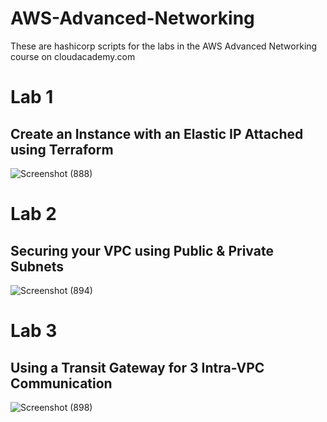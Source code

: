 # AWS-Advanced-Networking
These are hashicorp scripts for the labs in the AWS Advanced Networking course on cloudacademy.com

# Lab 1
## Create an Instance with an Elastic IP Attached using Terraform
![Screenshot (888)](https://user-images.githubusercontent.com/30233365/221901762-48629ad1-ab9f-4a34-8af5-bbfdfd71c53a.png)

# Lab 2
## Securing your VPC using Public & Private Subnets
![Screenshot (894)](https://user-images.githubusercontent.com/30233365/222906527-3d37e82c-3bdb-485e-8eea-30d13c0ff388.png)

# Lab 3
## Using a Transit Gateway for 3 Intra-VPC Communication
![Screenshot (898)](https://user-images.githubusercontent.com/30233365/224323517-c5360d41-182c-438e-9b42-0f34aee21198.png)
